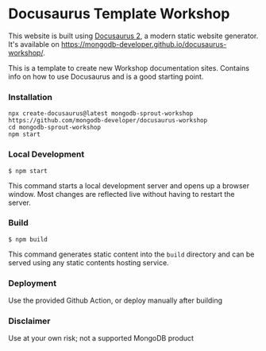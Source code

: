 # Docusaurus Template Workshop

This website is built using [Docusaurus 2](https://docusaurus.io/), a modern static website generator. It's available on https://mongodb-developer.github.io/docusaurus-workshop/.

This is a template to create new Workshop documentation sites. Contains info on how to use Docusaurus and is a good starting point.

### Installation

```
npx create-docusaurus@latest mongodb-sprout-workshop https://github.com/mongodb-developer/docusaurus-workshop
cd mongodb-sprout-workshop
npm start
```

### Local Development

```
$ npm start
```

This command starts a local development server and opens up a browser window. Most changes are reflected live without having to restart the server.

### Build

```
$ npm build
```

This command generates static content into the `build` directory and can be served using any static contents hosting service.

### Deployment

Use the provided Github Action, or deploy manually after building

### Disclaimer

Use at your own risk; not a supported MongoDB product
